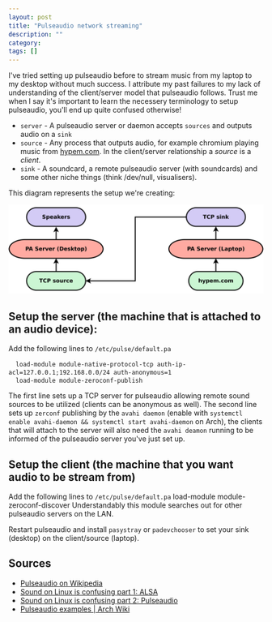 ```yaml
---
layout: post
title: "Pulseaudio network streaming"
description: ""
category: 
tags: []
---
```

I've tried setting up pulseaudio before to stream music from my laptop to my
desktop without much success. I attribute my past failures to my lack of
understanding of the client/server model that pulseaudio follows. Trust me when
I say it's important to learn the necessery terminology to setup pulseaudio,
  you'll end up quite confused otherwise!

* `server` - A pulseaudio server or daemon accepts `sources` and outputs audio
on a `sink`
* `source` - Any process that outputs audio, for example chromium playing music
from [hypem.com](http://hypem.com/willprice). In the client/server relationship a _source_ is a _client_.
* `sink` - A soundcard, a remote pulseaudio server (with soundcards) and some
other niche things (think /dev/null, visualisers).

This diagram represents the setup we're creating:


![Diagram of PA network streaming setup](/media/img/diagrams/pa-network-streaming/pa-network-streaming.svg)


## Setup the server (the machine that is attached to an audio device): 
  Add the following lines to `/etc/pulse/default.pa`

      load-module module-native-protocol-tcp auth-ip-acl=127.0.0.1;192.168.0.0/24 auth-anonymous=1
      load-module module-zeroconf-publish

  The first line sets up a TCP server for pulseaudio allowing remote sound sources
  to be utilized (clients can be anonymous as well). The second line sets up `zerconf` publishing by the `avahi
  daemon` (enable with `systemctl enable avahi-daemon && systemctl start
          avahi-daemon` on Arch), the clients that will attach to the server will also
  need the `avahi deamon` running to be informed of the pulseaudio server you've
  just set up. 

## Setup the client (the machine that you want audio to be stream from)
  Add the following lines to `/etc/pulse/default.pa`
  load-module module-zeroconf-discover
  Understandably this module searches out for other pulseaudio servers on the LAN.

  Restart pulseaudio and install `pasystray` or `padevchooser` to set your sink
  (desktop) on the client/source (laptop).


## Sources
*  [Pulseaudio on Wikipedia](http://en.wikipedia.org/wiki/PulseAudio)
*  [Sound on Linux is confusing part 1: ALSA](http://colin.guthr.ie/2009/08/sound-on-linux-is-confusing-defuzzing-part-1-alsa/)
*  [Sound on Linux is confusing part 2: Pulseaudio](http://colin.guthr.ie/200k9/08/sound-on-linux-is-confusing-defuzzing-part-2-pulseaudio/)
*  [Pulseaudio examples | Arch Wiki](https://wiki.archlinux.org/index.php/PulseAudio/Examples#PulseAudio_over_network)
